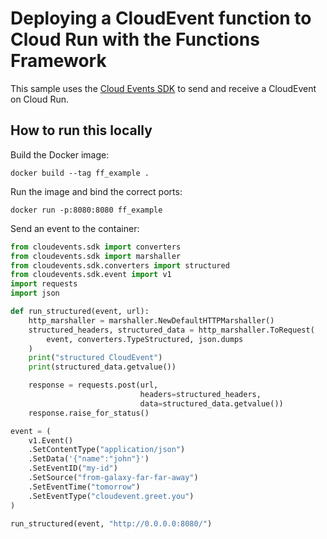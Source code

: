 # Deploying a CloudEvent function to Cloud Run with the Functions Framework
This sample uses the [Cloud Events SDK](https://github.com/cloudevents/sdk-python) to send and receive a CloudEvent on Cloud Run.

## How to run this locally
Build the Docker image:

```commandline
docker build --tag ff_example .
```

Run the image and bind the correct ports:

```commandline
docker run -p:8080:8080 ff_example
```

Send an event to the container:

```python
from cloudevents.sdk import converters
from cloudevents.sdk import marshaller
from cloudevents.sdk.converters import structured
from cloudevents.sdk.event import v1
import requests
import json

def run_structured(event, url):
    http_marshaller = marshaller.NewDefaultHTTPMarshaller()
    structured_headers, structured_data = http_marshaller.ToRequest(
        event, converters.TypeStructured, json.dumps
    )
    print("structured CloudEvent")
    print(structured_data.getvalue())

    response = requests.post(url,
                             headers=structured_headers,
                             data=structured_data.getvalue())
    response.raise_for_status()

event = (
    v1.Event()
    .SetContentType("application/json")
    .SetData('{"name":"john"}')
    .SetEventID("my-id")
    .SetSource("from-galaxy-far-far-away")
    .SetEventTime("tomorrow")
    .SetEventType("cloudevent.greet.you")
)

run_structured(event, "http://0.0.0.0:8080/")

```
